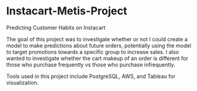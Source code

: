 # Instacart-Metis-Project
Predicting Customer Habits on Instacart

The goal of this project was to investigate whether or not I could create a model to make predictions about future orders, potentially using the model to target promotions towards a specific group to increase sales. I also wanted to investigate whether the cart makeup of an order is different for those who purchase frequently vs those who purchase infrequently.  

Tools used in this project include PostgreSQL, AWS, and Tableau for visualization. 
